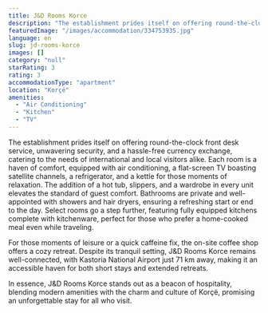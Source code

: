 ```yaml
---
title: J&D Rooms Korce
description: "The establishment prides itself on offering round-the-clock front desk service, unwavering security, and a hassle-free currency exchange, catering to..."
featuredImage: "/images/accommodation/334753935.jpg"
language: en
slug: jd-rooms-korce
images: []
category: "null"
starRating: 3
rating: 3
accommodationType: "apartment"
location: "Korçë"
amenities:
  - "Air Conditioning"
  - "Kitchen"
  - "TV"
---
```


The establishment prides itself on offering round-the-clock front desk service, unwavering security, and a hassle-free currency exchange, catering to the needs of international and local visitors alike. Each room is a haven of comfort, equipped with air conditioning, a flat-screen TV boasting satellite channels, a refrigerator, and a kettle for those moments of relaxation. The addition of a hot tub, slippers, and a wardrobe in every unit elevates the standard of guest comfort. Bathrooms are private and well-appointed with showers and hair dryers, ensuring a refreshing start or end to the day. Select rooms go a step further, featuring fully equipped kitchens complete with kitchenware, perfect for those who prefer a home-cooked meal even while traveling.

For those moments of leisure or a quick caffeine fix, the on-site coffee shop offers a cozy retreat. Despite its tranquil setting, J&D Rooms Korce remains well-connected, with Kastoria National Airport just 71 km away, making it an accessible haven for both short stays and extended retreats.

In essence, J&D Rooms Korce stands out as a beacon of hospitality, blending modern amenities with the charm and culture of Korçë, promising an unforgettable stay for all who visit.

